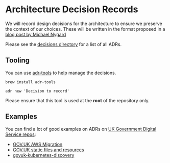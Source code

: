 # Architecture Decision Records

We will record design decisions for the architecture to ensure we preserve the context of our
choices. These will be written in the format proposed in a
[blog post by Michael Nygard](http://thinkrelevance.com/blog/2011/11/15/documenting-architecture-decisions)

Please see the [decisions directory](decisions/) for a list of all ADRs.

## Tooling

You can use [adr-tools](https://github.com/npryce/adr-tools) to help manage the decisions.

`brew install adr-tools`

`adr new 'Decision to record'`

Please ensure that this tool is used at the **root** of the repository only.

## Examples

You can find a lot of good examples on ADRs on [UK Government Digital Service repos](https://github.com/alphagov):

- [GOV.UK AWS Migration](https://github.com/alphagov/govuk-aws/tree/master/doc/architecture/decisions)
- [GOV.UK static files and resources](https://github.com/alphagov/static/tree/master/doc/architecture-decisions)
- [govuk-kubernetes-discovery](https://github.com/alphagov/govuk-kubernetes-discovery/tree/master/doc/architecture/decisions)
